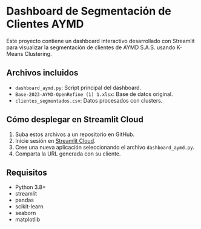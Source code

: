 
# Dashboard de Segmentación de Clientes AYMD

Este proyecto contiene un dashboard interactivo desarrollado con Streamlit para visualizar la segmentación de clientes de AYMD S.A.S. usando K-Means Clustering.

## Archivos incluidos
- `dashboard_aymd.py`: Script principal del dashboard.
- `Base-2023-AYMD-OpenRefine (1) 1.xlsx`: Base de datos original.
- `clientes_segmentados.csv`: Datos procesados con clusters.

## Cómo desplegar en Streamlit Cloud
1. Suba estos archivos a un repositorio en GitHub.
2. Inicie sesión en [Streamlit Cloud](https://streamlit.io/cloud).
3. Cree una nueva aplicación seleccionando el archivo `dashboard_aymd.py`.
4. Comparta la URL generada con su cliente.

## Requisitos
- Python 3.8+
- streamlit
- pandas
- scikit-learn
- seaborn
- matplotlib

